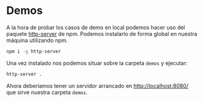 # Demos

A la hora de probar los casos de demo en local podemos hacer uso del paquete [http-server](https://www.npmjs.com/package/http-server) de npm. Podemos instalarlo de forma global en nuestra máquina utilizando npm.

```bash
npm i -g http-server
```

Una vez instalado nos podemos situar sobre la carpeta `demos` y ejecutar:

```bash
http-server .
```

Ahora deberíamos tener un servidor arrancado en [http://localhost:8080/](http://localhost:8080/) que sirve nuestra carpeta `demos`.